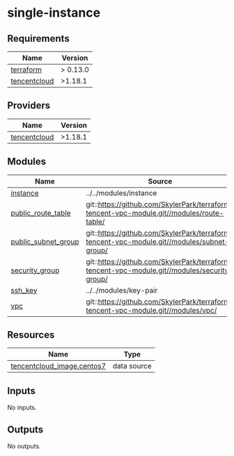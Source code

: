 # single-instance

<!-- BEGINNING OF PRE-COMMIT-TERRAFORM DOCS HOOK -->
## Requirements

| Name | Version |
|------|---------|
| <a name="requirement_terraform"></a> [terraform](#requirement\_terraform) | > 0.13.0 |
| <a name="requirement_tencentcloud"></a> [tencentcloud](#requirement\_tencentcloud) | >1.18.1 |

## Providers

| Name | Version |
|------|---------|
| <a name="provider_tencentcloud"></a> [tencentcloud](#provider\_tencentcloud) | >1.18.1 |

## Modules

| Name | Source | Version |
|------|--------|---------|
| <a name="module_instance"></a> [instance](#module\_instance) | ../../modules/instance | n/a |
| <a name="module_public_route_table"></a> [public\_route\_table](#module\_public\_route\_table) | git::https://github.com/SkylerPark/terraform-tencent-vpc-module.git//modules/route-table/ | tags/1.2.0 |
| <a name="module_public_subnet_group"></a> [public\_subnet\_group](#module\_public\_subnet\_group) | git::https://github.com/SkylerPark/terraform-tencent-vpc-module.git//modules/subnet-group/ | tags/1.2.0 |
| <a name="module_security_group"></a> [security\_group](#module\_security\_group) | git::https://github.com/SkylerPark/terraform-tencent-vpc-module.git//modules/security-group/ | tags/1.2.0 |
| <a name="module_ssh_key"></a> [ssh\_key](#module\_ssh\_key) | ../../modules/key-pair | n/a |
| <a name="module_vpc"></a> [vpc](#module\_vpc) | git::https://github.com/SkylerPark/terraform-tencent-vpc-module.git//modules/vpc/ | tags/1.2.0 |

## Resources

| Name | Type |
|------|------|
| [tencentcloud_image.centos7](https://registry.terraform.io/providers/tencentcloudstack/tencentcloud/latest/docs/data-sources/image) | data source |

## Inputs

No inputs.

## Outputs

No outputs.
<!-- END OF PRE-COMMIT-TERRAFORM DOCS HOOK -->
